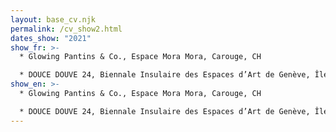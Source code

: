 ```yaml
---
layout: base_cv.njk
permalink: /cv_show2.html
dates_show: "2021"
show_fr: >-
  * Glowing Pantins & Co., Espace Mora Mora, Carouge, CH

  * DOUCE DOUVE 24, Biennale Insulaire des Espaces d’Art de Genève, Île Rousseau, Genève, CH
show_en: >-
  * Glowing Pantins & Co., Espace Mora Mora, Carouge, CH

  * DOUCE DOUVE 24, Biennale Insulaire des Espaces d’Art de Genève, Île Rousseau, Geneva, CH
---
```

